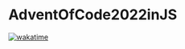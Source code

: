 # AdventOfCode2022inJS

[![wakatime](https://wakatime.com/badge/github/H7KZ/AdventOfCode2021.svg)](https://wakatime.com/badge/github/H7KZ/AdventOfCode2021)
